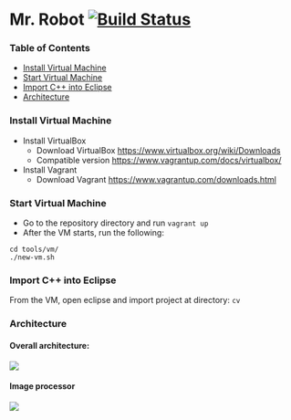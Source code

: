 # Mr. Robot [![Build Status](https://travis-ci.org/EliHar/mr_robot.svg?branch=master)](https://travis-ci.org/EliHar/mr_robot)

### Table of Contents

  * [Install Virtual Machine](#install-virtual-machine)
  * [Start Virtual Machine](#start-virtual-machine)
  * [Import C++ into Eclipse](#import-c-into-eclipse)
  * [Architecture](#architecture)

### Install Virtual Machine

  * Install VirtualBox
    * Download VirtualBox https://www.virtualbox.org/wiki/Downloads
    * Compatible version https://www.vagrantup.com/docs/virtualbox/
  * Install Vagrant
    * Download Vagrant https://www.vagrantup.com/downloads.html

### Start Virtual Machine

  * Go to the repository directory and run `vagrant up`
  * After the VM starts, run the following:  
```
cd tools/vm/
./new-vm.sh
```

### Import C++ into Eclipse
From the VM, open eclipse and import project at directory: `cv`

### Architecture

#### Overall architecture:

<img src="https://raw.githubusercontent.com/EliHar/mr_robot/master/tools/docs/architecture.png"/>

#### Image processor

<img src="https://raw.githubusercontent.com/EliHar/mr_robot/master/tools/docs/IP-SD.png"/>
